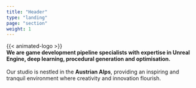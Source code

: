 ```yaml
---
title: "Header"
type: "landing"
page: "section"
weight: 1
---
```



<div class="col-lg-8 full-height-screen">
    {{< animated-logo >}}
    <br>
    <span><b>We are game development pipeline specialists with expertise in Unreal Engine, deep learning, procedural generation and optimisation.</b></span> 
    <br>
    <br>                
    <span>Our studio is nestled in the <b>Austrian Alps</b>, providing an inspiring and tranquil environment where creativity and innovation flourish.</span>
</div>